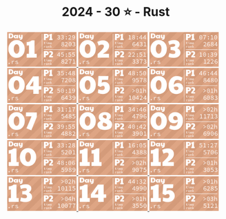 <!-- AOC TILES BEGIN -->
<h1 align="center">
  2024 - 30 ⭐ - Rust
</h1>
<a href="src/day1.rs">
  <img src=".aoc_tiles/tiles/2024/01.png" width="161px">
</a>
<a href="src/day2.rs">
  <img src=".aoc_tiles/tiles/2024/02.png" width="161px">
</a>
<a href="src/day3.rs">
  <img src=".aoc_tiles/tiles/2024/03.png" width="161px">
</a>
<a href="src/day4.rs">
  <img src=".aoc_tiles/tiles/2024/04.png" width="161px">
</a>
<a href="src/day5.rs">
  <img src=".aoc_tiles/tiles/2024/05.png" width="161px">
</a>
<a href="src/day6.rs">
  <img src=".aoc_tiles/tiles/2024/06.png" width="161px">
</a>
<a href="src/day7.rs">
  <img src=".aoc_tiles/tiles/2024/07.png" width="161px">
</a>
<a href="src/day8.rs">
  <img src=".aoc_tiles/tiles/2024/08.png" width="161px">
</a>
<a href="src/day9.rs">
  <img src=".aoc_tiles/tiles/2024/09.png" width="161px">
</a>
<a href="src/day10.rs">
  <img src=".aoc_tiles/tiles/2024/10.png" width="161px">
</a>
<a href="src/day11.rs">
  <img src=".aoc_tiles/tiles/2024/11.png" width="161px">
</a>
<a href="src/day12.rs">
  <img src=".aoc_tiles/tiles/2024/12.png" width="161px">
</a>
<a href="src/day13.rs">
  <img src=".aoc_tiles/tiles/2024/13.png" width="161px">
</a>
<a href="src/day14.rs">
  <img src=".aoc_tiles/tiles/2024/14.png" width="161px">
</a>
<a href="src/day15.rs">
  <img src=".aoc_tiles/tiles/2024/15.png" width="161px">
</a>
<!-- AOC TILES END -->
